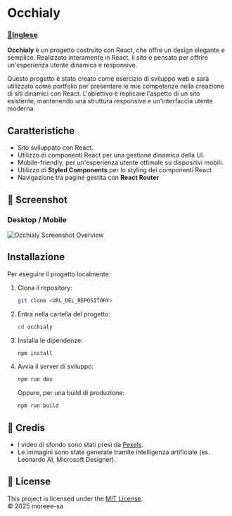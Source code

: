 # Occhialy

### [📜Inglese](README.md)

**Occhialy** è un progetto costruito con React, che offre un design elegante e semplice. Realizzato interamente in React, il sito è pensato per offrire un'esperienza utente dinamica e responsive.

Questo progetto è stato creato come esercizio di sviluppo web e sarà utilizzato come portfolio per presentare le mie competenze nella creazione di siti dinamici con React. L'obiettivo è replicare l'aspetto di un sito esistente, mantenendo una struttura responsive e un'interfaccia utente moderna.

## Caratteristiche
- Sito sviluppato con React.
- Utilizzo di componenti React per una gestione dinamica della UI.
- Mobile-friendly, per un'esperienza utente ottimale su dispositivi mobili.
- Utilizzo di **Styled Components** per lo styling dei componenti React
- Navigazione tra pagine gestita con **React Router**

## 📸 Screenshot
### Desktop / Mobile
![Occhialy Screenshot Overview](screenshot/site_overview.png)

## Installazione

Per eseguire il progetto localmente:

1. Clona il repository:

   ```bash
   git clone <URL_DEL_REPOSITORY>
   ```

2. Entra nella cartella del progetto:

   ```bash
   cd occhialy
   ```

3. Installa le dipendenze:

   ```bash
   npm install
   ```

4. Avvia il server di sviluppo:

   ```bash
   npm run dev
   ```

   Oppure, per una build di produzione:

   ```bash
   npm run build
   ```

## 📌 Credis
- I video di sfondo sono stati presi da [Pexels](https://www.pexels.com/).
- Le immagini sono state generate tramite intelligenza artificiale (es. Leonardo AI, Microsoft Designer).

## 📄 License
This project is licensed under the [MIT License](LICENSE).  
© 2025 moreee-sa